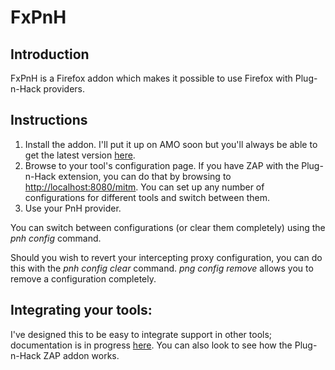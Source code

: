 FxPnH
=====

Introduction
------------

FxPnH is a Firefox addon which makes it possible to use Firefox with
Plug-n-Hack providers.

Instructions
------------
1. Install the addon. I'll put it up on AMO soon but you'll always be able
   to get the latest version
   [here](https://github.com/mozmark/ringleader/blob/master/fx_pnh.xpi).
2. Browse to your tool's configuration page. If you have ZAP with the
   Plug-n-Hack extension, you can do that by browsing to
   <http://localhost:8080/mitm>. You can set up any number of configurations
   for different tools and switch between them.
3. Use your PnH provider.

You can switch between configurations (or clear them completely) using the
*pnh config* command.

Should you wish to revert your intercepting proxy configuration, you can do
this with the *pnh config clear* command. *png config remove* allows you to
remove a configuration completely.

Integrating your tools:
------------------------
I've designed this to be easy to integrate support in other tools; documentation is in progress [here](https://github.com/mozmark/ringleader/blob/master/doc/main.md). You can also look to see how the Plug-n-Hack ZAP addon works.
